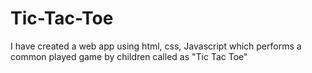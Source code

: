 # Tic-Tac-Toe
I have created a web app using html, css, Javascript which performs a common  played game by children called as "Tic Tac Toe"
